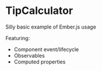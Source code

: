 TipCalculator
=============
Silly basic example of Ember.js usage

Featuring:

* Component event/lifecycle
* Observables
* Computed properties
